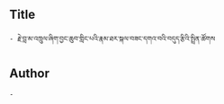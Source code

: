 ## Title
	- རྗེ་བླ་མ་འཁྲུལ་ཞིག་བྱང་ཆུབ་གླིང་པའི་རྣམ་ཐར་སྐལ་བཟང་དགའ་བའི་བདུད་རྩིའི་སྤྲིན་ཚོགས

## Author
	- 

